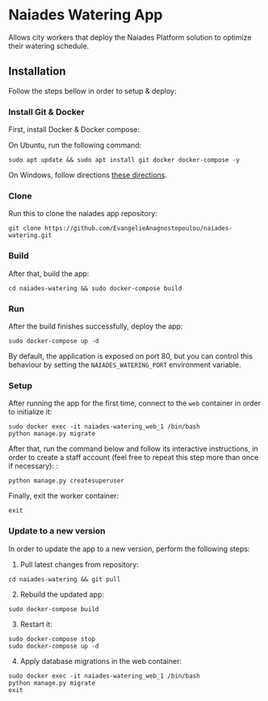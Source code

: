 # Naiades Watering App

Allows city workers that deploy the Naiades Platform solution to optimize their watering schedule.

## Installation

Follow the steps bellow in order to setup & deploy:

### Install Git & Docker
First, install Docker & Docker compose:

On Ubuntu, run the following command:
```
sudo apt update && sudo apt install git docker docker-compose -y
```

On Windows, follow directions [these directions](https://docs.docker.com/docker-for-windows/install/).

### Clone
Run this to clone the naiades app repository:
```
git clone https://github.com/EvangelieAnagnostopoulou/naiades-watering.git
```

### Build
After that, build the app:

```
cd naiades-watering && sudo docker-compose build
```

### Run
After the build finishes successfully, deploy the app:
```
sudo docker-compose up -d
```

By default, the application is exposed on port 80, 
but you can control this behaviour by setting the `NAIADES_WATERING_PORT` environment variable.

### Setup
After running the app for the first time, connect to the `web` container in order to initialize it:

```
sudo docker exec -it naiades-watering_web_1 /bin/bash
python manage.py migrate
```

After that, run the command below and follow its interactive instructions, 
in order to create a staff account 
(feel free to repeat this step more than once if necessary):
:
```
python manage.py createsuperuser
```

Finally, exit the worker container:
```
exit
```

### Update to a new version
In order to update the app to a new version, perform the following steps:

1. Pull latest changes from repository:
```
cd naiades-watering && git pull
```

2. Rebuild the updated app:
```
sudo docker-compose build
```

3. Restart it:
```
sudo docker-compose stop
sudo docker-compose up -d
```

4. Apply database migrations in the web container:
```
sudo docker exec -it naiades-watering_web_1 /bin/bash
python manage.py migrate
exit
```